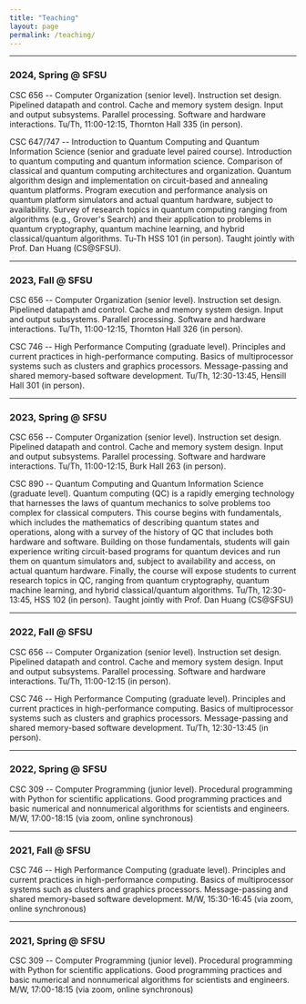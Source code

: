 ```yaml
---
title: "Teaching"
layout: page
permalink: /teaching/
---
```


---

### 2024, Spring @ SFSU

CSC 656 -- Computer Organization (senior level). Instruction set design. Pipelined datapath and control. Cache and memory system design. Input and output subsystems. Parallel processing. Software and hardware interactions. Tu/Th, 11:00-12:15, Thornton Hall 335 (in person).  

CSC 647/747 --  Introduction to Quantum Computing and Quantum Information Science (senior and graduate level paired course). Introduction to quantum computing and quantum information science. Comparison of classical and quantum computing architectures and organization. Quantum algorithm design and implementation on circuit-based and annealing quantum platforms. Program execution and performance analysis on quantum platform simulators and actual quantum hardware, subject to availability. Survey of research topics in quantum computing ranging from algorithms (e.g., Grover's Search) and their application to problems in quantum cryptography, quantum machine learning, and hybrid classical/quantum algorithms. Tu-Th HSS 101 (in person).
Taught jointly with Prof. Dan Huang (CS@SFSU).

---

### 2023, Fall @ SFSU


CSC 656 -- Computer Organization (senior level). Instruction set design. Pipelined datapath and control. Cache and memory system design. Input and output subsystems. Parallel processing. Software and hardware interactions. Tu/Th, 11:00-12:15, Thornton Hall 326 (in person).  


CSC 746 -- High Performance Computing (graduate level). Principles and current practices in high-performance computing. Basics of multiprocessor systems such as clusters and graphics processors. Message-passing and shared memory-based software development. Tu/Th, 12:30-13:45, Hensill Hall 301 (in person).  


---

### 2023, Spring @ SFSU

CSC 656 -- Computer Organization (senior level). Instruction set design. Pipelined datapath and control. Cache and memory system design. Input and output subsystems. Parallel processing. Software and hardware interactions. Tu/Th, 11:00-12:15, Burk Hall 263 (in person).

CSC 890 -- Quantum Computing and Quantum Information Science (graduate level). Quantum computing (QC) is a rapidly emerging technology that harnesses the laws of quantum mechanics to solve problems too complex for classical computers. This course begins with fundamentals, which includes the mathematics of describing quantum states and operations, along with a survey of the history of QC that includes both hardware and software. Building on those fundamentals, students will gain experience writing circuit-based programs for quantum devices and run them on quantum simulators and, subject to availability and access, on actual quantum hardware. Finally, the course will expose students to current research topics in QC, ranging from quantum cryptography, quantum machine learning, and hybrid classical/quantum algorithms. Tu/Th, 12:30-13:45, HSS 102 (in person). Taught jointly with Prof. Dan Huang (CS@SFSU)


---

### 2022, Fall @ SFSU

CSC 656 -- Computer Organization (senior level). Instruction set design. Pipelined datapath and control. Cache and memory system design. Input and output subsystems. Parallel processing. Software and hardware interactions. Tu/Th, 11:00-12:15 (in person).

CSC 746 -- High Performance Computing (graduate level). Principles and current practices in high-performance computing. Basics of multiprocessor systems such as clusters and graphics processors. Message-passing and shared memory-based software development. Tu/Th, 12:30-13:45 (in person).

---
  
### 2022, Spring @ SFSU

CSC 309 -- Computer Programming (junior level). Procedural programming with Python for scientific applications. Good programming practices and basic numerical and nonnumerical algorithms for scientists and engineers. M/W, 17:00-18:15 (via zoom, online synchronous)


---
  
### 2021, Fall @ SFSU

CSC 746 -- High Performance Computing (graduate level). Principles and current practices in high-performance computing. Basics of multiprocessor systems such as clusters and graphics processors. Message-passing and shared memory-based software development. M/W, 15:30-16:45 (via zoom, online synchronous)


---
  
### 2021, Spring @ SFSU

CSC 309 -- Computer Programming (junior level). Procedural programming with Python for scientific applications. Good programming practices and basic numerical and nonnumerical algorithms for scientists and engineers. M/W, 17:00-18:15 (via zoom, online synchronous)
